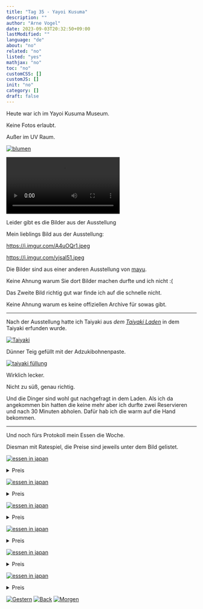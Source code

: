 ```yaml
---
title: "Tag 35 - Yayoi Kusuma"
description: ""
author: "Arne Vogel"
date: 2023-09-03T20:32:50+09:00
lastModified: ""
language: "de"
about: "no"
related: "no"
listed: "yes"
mathjax: "no"
toc: "no"
customCSS: []
customJS: []
init: "no"
category: []
draft: false
---
```


Heute war ich im Yayoi Kusuma Museum.

Keine Fotos erlaubt.

Außer im UV Raum.

[![blumen](blumen-small.jpg)](blumen.jpg)

<video controls src="video.mp4"></video>

Leider gibt es die Bilder aus der Ausstellung

Mein lieblings Bild aus der Ausstellung:

https://i.imgur.com/A4uOQr1.jpeg

https://i.imgur.com/yjsal51.jpeg

Die Bilder sind aus einer anderen Ausstellung von [mayu](https://mayu-kkg.livejournal.com/489894.html).

Keine Ahnung warum Sie dort Bilder machen durfte und ich nicht :(

Das Zweite Bild richtig gut war finde ich auf die schnelle nicht. 

Keine Ahnung warum es keine offiziellen Archive für sowas gibt.

---

Nach der Ausstellung hatte ich Taiyaki aus _dem [Taiyaki Laden](https://en.wikipedia.org/wiki/Taiyaki#History)_ in dem Taiyaki erfunden wurde.

[![Taiyaki](taiyaki-small.jpg)](taiyaki.jpg)

Dünner Teig gefüllt mit der Adzukibohnenpaste.

[![taiyaki füllung](taiyaki-vorne-small.jpg)](taiyaki-vorne.jpg)

Wirklich lecker.

Nicht zu süß, genau richtig.

Und die Dinger sind wohl gut nachgefragt in dem Laden.
Als ich da angekommen bin hatten die keine mehr aber ich durfte zwei Reservieren und nach 30 Minuten abholen.
Dafür hab ich die warm auf die Hand bekommen.

---

Und noch fürs Protokoll mein Essen die Woche.

Diesman mit Ratespiel, die Preise sind jeweils unter dem Bild gelistet.

[![essen in japan](essen1-small.jpg)](essen1.jpg)

<details>
    <summary>Preis</summary>
¥890
     
5.65€
</details>

[![essen in japan](essen2-small.jpg)](essen2.jpg)

<details>
    <summary>Preis</summary>
¥900
     
5.71€
</details>

[![essen in japan](essen3-small.jpg)](essen3.jpg)

<details>
    <summary>Preis</summary>
¥1080
     
6.85€
</details>

[![essen in japan](essen4-small.jpg)](essen4.jpg)

<details>
    <summary>Preis</summary>
¥1400
     
8.88€
</details>

[![essen in japan](essen5-small.jpg)](essen5.jpg)

<details>
    <summary>Preis</summary>
¥1000
     
6.35€
</details>

[![essen in japan](essen6-small.jpg)](essen6.jpg)

<details>
    <summary>Preis</summary>
¥1200
     
7.62€
</details>


[![Gestern](../left.png)](../tag-34) [![Back](../back.png)](..) [![Morgen](../right.png)](../tag-36)
